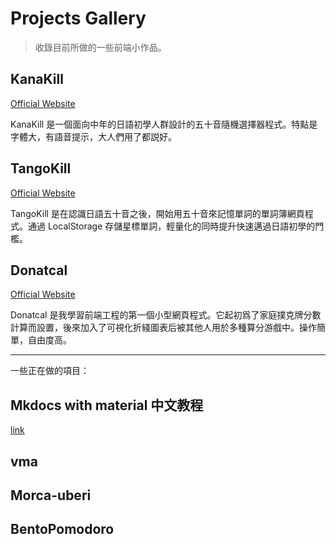 # Projects Gallery

> 收錄目前所做的一些前端小作品。

## KanaKill

[Official Website](http://kanakill.netlify.app)


KanaKill 是一個面向中年的日語初學人群設計的五十音隨機選擇器程式。特點是字體大，有語音提示，大人們用了都説好。


## TangoKill


[Official Website](http://tangokill.netlify.app)


TangoKill 是在認識日語五十音之後，開始用五十音來記憶單詞的單詞簿網頁程式。通過 LocalStorage 存儲星標單詞，輕量化的同時提升快速邁過日語初學的門檻。


## Donatcal

[Official Website](https://herointene.github.io/donatcal/withvue)


Donatcal 是我學習前端工程的第一個小型網頁程式。它起初爲了家庭撲克牌分數計算而設置，後來加入了可視化折綫圖表后被其他人用於多種算分游戲中。操作簡單，自由度高。


---

一些正在做的項目：

## Mkdocs with material 中文教程

[link](../tech/mkdocsbuild.md)

## vma

## Morca-uberi

## BentoPomodoro